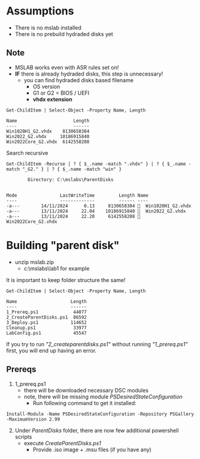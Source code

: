 # Assumptions

- There is no mslab installed
- There is no prebuild hydraded disks yet

## Note

- MSLAB works even with ASR rules set on!
- **IF** there is already hydraded disks, this step is unnecessary!
  - you can find hydraded disks based filename
    - OS version
    - G1 or G2 = BIOS / UEFI
    - **vhdx extension**

```
Get-ChildItem | Select-Object -Property Name, Length

Name                     Length
----                     ------
Win1020H1_G2.vhdx    8130658304
Win2022_G2.vhdx     10186915840
Win2022Core_G2.vhdx  6142558208
```

Search recursive

```
Get-ChildItem -Recurse | ? { $_.name -match ".vhdx" } | ? { $_.name -match "_G2." } | ? { $_.name -match "win" }

        Directory: C:\mslabs\ParentDisks


Mode                LastWriteTime         Length Name
----                -------------         ------ ----
-a---        14/11/2024      0.13     8130658304 󰋊  Win1020H1_G2.vhdx
-a---        13/11/2024     22.04    10186915840 󰋊  Win2022_G2.vhdx
-a---        13/11/2024     22.20     6142558208 󰋊  Win2022Core_G2.vhdx
```

# Building "parent disk"

- unzip mslab.zip
  - c:\mslabs\lab1 for example

It is important to keep folder structure the same!

```
Get-ChildItem | Select-Object -Property Name, Length

Name                    Length
----                    ------
1_Prereq.ps1             44077
2_CreateParentDisks.ps1  86592
3_Deploy.ps1            114652
Cleanup.ps1              33977
LabConfig.ps1            45547
```

If you try to run *"2_createparentdisks.ps1"* without running *"1_prereq.ps1"* first, you will end up having an error.

## Prereqs

1. 1_prereq.ps1
   - there will be downloaded necessary DSC modules
   - note, there will be missing module *PSDesiredStateConfiguration*
     - Run following command to get it installed:
```     
Install-Module -Name PSDesiredStateConfiguration -Repository PSGallery -MaximumVersion 2.99
```

2. Under *ParentDisks* folder, there are now few additional powershell scripts
   - execute *CreateParentDisks.ps1*
     - Provide .iso image + .msu files (if you have any)